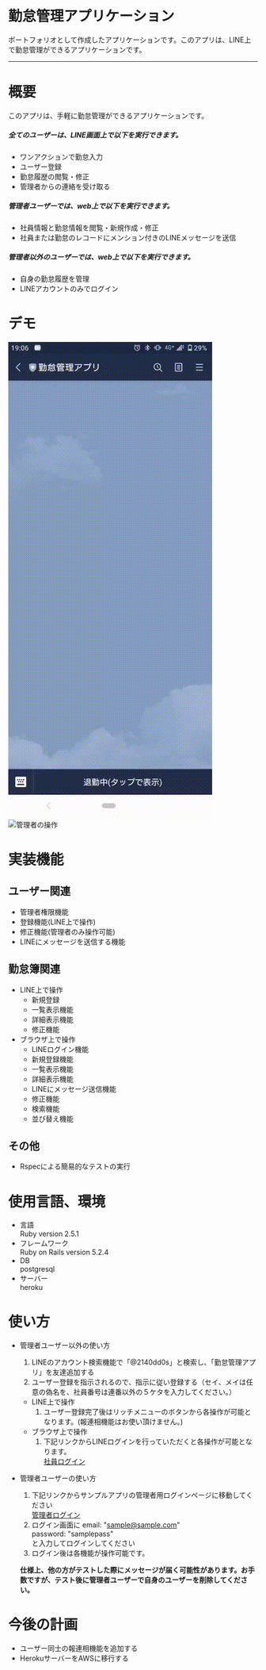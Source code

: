 # 勤怠管理アプリケーション
ポートフォリオとして作成したアプリケーションです。このアプリは、LINE上で勤怠管理ができるアプリケーションです。

* * * 

# 概要
このアプリは、手軽に勤怠管理ができるアプリケーションです。
##### 全てのユーザーは、LINE画面上で以下を実行できます。
- ワンアクションで勤怠入力
- ユーザー登録
- 勤怠履歴の閲覧・修正
- 管理者からの連絡を受け取る
##### 管理者ユーザーでは、web上で以下を実行できます。
- 社員情報と勤怠情報を閲覧・新規作成・修正
- 社員または勤怠のレコードにメンション付きのLINEメッセージを送信
##### 管理者以外のユーザーでは、web上で以下を実行できます。
- 自身の勤怠履歴を管理
- LINEアカウントのみでログイン


# デモ
![LINE上の操作](public/line勤怠デモ.gif "勤怠操作画面")
![管理者の操作](public/管理者操作デモ.gif "管理者操作画面")
# 実装機能
## ユーザー関連
- 管理者権限機能
- 登録機能(LINE上で操作)
- 修正機能(管理者のみ操作可能)
- LINEにメッセージを送信する機能
## 勤怠簿関連
  - LINE上で操作
    - 新規登録
    - 一覧表示機能
    - 詳細表示機能
    - 修正機能
  - ブラウザ上で操作
    - LINEログイン機能
    - 新規登録機能
    - 一覧表示機能
    - 詳細表示機能
    - LINEにメッセージ送信機能
    - 修正機能
    - 検索機能
    - 並び替え機能
## その他
  - Rspecによる簡易的なテストの実行


# 使用言語、環境
- 言語  
  Ruby version 2.5.1
- フレームワーク  
  Ruby on Rails version 5.2.4
- DB  
  postgresql
- サーバー  
  heroku

# 使い方
- 管理者ユーザー以外の使い方
  1. LINEのアカウント検索機能で「@2140dd0s」と検索し、「勤怠管理アプリ」を友達追加する
  1. ユーザー登録を指示されるので、指示に従い登録する（セイ、メイは任意の偽名を、社員番号は連番以外の５ケタを入力してください。）
  - LINE上で操作
    1. ユーザー登録完了後はリッチメニューのボタンから各操作が可能となります。(報連相機能はお使い頂けません。)
  - ブラウザ上で操作
    1. 下記リンクからLINEログインを行っていただくと各操作が可能となります。    
      [社員ログイン](https://protected-mesa-60860.herokuapp.com/user_session/login)
- 管理者ユーザーの使い方
  1. 下記リンクからサンプルアプリの管理者用ログインページに移動してください   
    [管理者ログイン](https://protected-mesa-60860.herokuapp.com/users/sign_in)
  1. ログイン画面に
    email: "sample@sample.com"  
    password: "samplepass"  
    と入力してログインしてください  
  1. ログイン後は各機能が操作可能です。

  **仕様上、他の方がテストした際にメッセージが届く可能性があります。お手数ですが、テスト後に管理者ユーザーで自身のユーザーを削除してください。**


# 今後の計画
- ユーザー同士の報連相機能を追加する
- HerokuサーバーをAWSに移行する